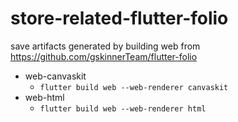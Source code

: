 # store-related-flutter-folio

save artifacts generated by building web from https://github.com/gskinnerTeam/flutter-folio

- web-canvaskit
  - `flutter build web --web-renderer canvaskit`
- web-html
  - `flutter build web --web-renderer html`
